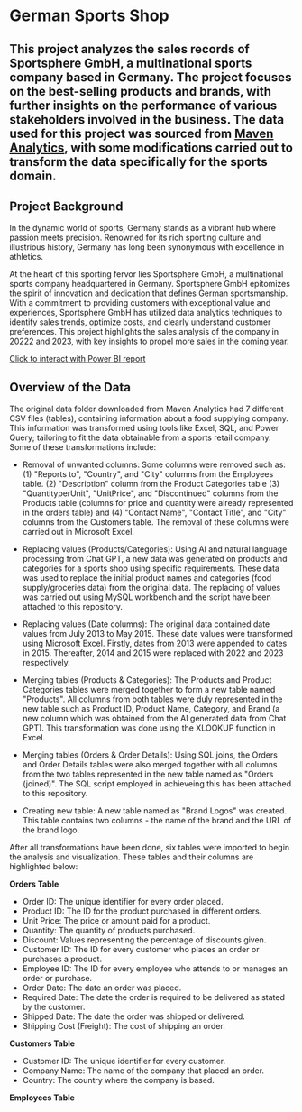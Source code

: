 # German Sports Shop
## This project analyzes the sales records of Sportsphere GmbH, a multinational sports company based in Germany. The project focuses on the best-selling products and brands, with further insights on the performance of various stakeholders involved in the business. The data used for this project was sourced from [Maven Analytics](https://mavenanalytics.io/challenges/maven-northwind-challenge/24), with some modifications carried out to transform the data specifically for the sports domain.

## Project Background

In the dynamic world of sports, Germany stands as a vibrant hub where passion meets precision. Renowned for its rich sporting culture and illustrious history, Germany has long been synonymous with excellence in athletics.

At the heart of this sporting fervor lies Sportsphere GmbH, a multinational sports company headquartered in Germany. Sportsphere GmbH epitomizes the spirit of innovation and dedication that defines German sportsmanship. With a commitment to providing customers with exceptional value and experiences, Sportsphere GmbH has utilized data analytics techniques to identify sales trends, optimize costs, and clearly understand customer preferences. This project highlights the sales analysis of the company in 20222 and 2023, with key insights to propel more sales in the coming year.

[Click to interact with Power BI report](https://app.powerbi.com/view?r=eyJrIjoiZDA5NWNhMGEtMjhhZS00ZGFlLTkzMzMtMzQ2NjdjOTIwMDM2IiwidCI6ImRmODY3OWNkLWE4MGUtNDVkOC05OWFjLWM4M2VkN2ZmOTVhMCJ9)

## Overview of the Data

The original data folder downloaded from Maven Analytics had 7 different CSV files (tables), containing information about a food supplying company. This information was transformed using tools like Excel, SQL, and Power Query; tailoring to fit the data obtainable from a sports retail company. Some of these transformations include:

- Removal of unwanted columns: Some columns were removed such as: (1) "Reports to", "Country", and "City" columns from the Employees table. (2) "Description" column from the Product Categories table (3) "QuantityperUnit", "UnitPrice", and "Discontinued" columns from the Products table (columns for price and quantity were already represented in the orders table) and (4) "Contact Name", "Contact Title", and "City" columns from the Customers table. The removal of these columns were carried out in Microsoft Excel.

- Replacing values (Products/Categories): Using AI and natural language processing from Chat GPT, a new data was generated on products and categories for a sports shop using specific requirements. These data was used to replace the initial product names and categories (food supply/groceries data) from the original data. The replacing of values was carried out using MySQL workbench and the script have been attached to this repository.

- Replacing values (Date columns): The original data contained date values from July 2013 to May 2015. These date values were transformed using Microsoft Excel. Firstly, dates from 2013 were appended to dates in 2015. Thereafter, 2014 and 2015 were replaced with 2022 and 2023 respectively.

- Merging tables (Products & Categories): The Products and Product Categories tables were merged together to form a new table named "Products". All columns from both tables were duly represented in the new table such as Product ID, Product Name, Category, and Brand (a new column which was obtained from the AI generated data from Chat GPT). This transformation was done using the XLOOKUP function in Excel.

- Merging tables (Orders & Order Details): Using SQL joins, the Orders and Order Details tables were also merged together with all columns from the two tables represented in the new table named as "Orders (joined)". The SQL script employed in achieveing this has been attached to this repository.

- Creating new table: A new table named as "Brand Logos" was created. This table contains two columns - the name of the brand and the URL of the brand logo.

After all transformations have been done, six tables were imported to begin the analysis and visualization. These tables and their columns are highlighted below:

**Orders Table**
- Order ID: The unique identifier for every order placed.
- Product ID: The ID for the product purchased in different orders.
- Unit Price: The price or amount paid for a product.
- Quantity: The quantity of products purchased.
- Discount: Values representing the percentage of discounts given.
- Customer ID: The ID for every customer who places an order or purchases a product.
- Employee ID: The ID for every employee who attends to or manages an order or purchase.
- Order Date: The date an order was placed.
- Required Date: The date the order is required to be delivered as stated by the customer.
- Shipped Date: The date the order was shipped or delivered.
- Shipping Cost (Freight): The cost of shipping an order.

**Customers Table**
- Customer ID: The unique identifier for every customer.
- Company Name: The name of the company that placed an order.
- Country: The country where the company is based.

**Employees Table**
